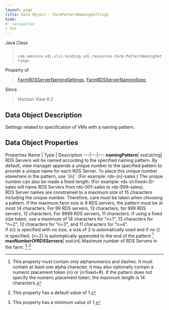 ```yaml
---
layout: page
title: Data Object - FarmPatternNamingSettings
hide:
#- navigation
- toc
---
```






Java Class
> ` com.omnissa.vdi.vlsi.binding.vdi.resources.Farm.PatternNamingSettings`

Property of
> [FarmRDSServerNamingSettings](vdi.resources.Farm.RDSServerNamingSettings.md#field_detail), [FarmRDSServerNamingSpec](vdi.resources.Farm.RDSServerNamingSpec.md#field_detail)

Since
> Horizon View 6.2


## Data Object Description

Settings related to specification of VMs with a naming pattern.

## Data Object Properties
Properties
Name |  Type |  Description
---|---|---
**namingPattern**|  xsd:string|  RDS Servers will be named according to the specified naming pattern. By default, view manager appends a unique number to the specified pattern to provide a unique name for each RDS Server. To place this unique number elsewhere in the pattern, use '{n}'. (For example: rds-{n}-sales.) The unique number can also be made a fixed length. (For example: rds-{n:fixed=3}-sales will name RDS Servers from rds-001-sales to rds-999-sales). <br>RDS Server names are constrained to a maximum size of 15 characters including the unique number. Therefore, care must be taken when choosing a pattern. If the maximum farm size is 9 RDS servers, the pattern must be at most 14 characters. For 99 RDS servers, 13 characters, for 999 RDS servers, 12 characters. For 9999 RDS servers, 11 characters. If using a fixed size token, use a maximum of 14 characters for "n=1", 13 characters for "n=2", 12 characters for "n=3", and 11 characters for "n=4". <br>If {n} is specified with no size, a size of 2 is automatically used and if no {} is specified, {n=2} is automatically appended to the end of the pattern [^70]
**maxNumberOfRDSServers**|  xsd:int|  Maximum number of RDS Servers in the farm. [^10] [^8]


 


[^8]: This property has a minimum value of 1.
[^10]: This property has a default value of 1.
[^70]: This property must contain only alphanumerics and dashes. It must contain at least one alpha character. It may also optionally contain a numeric placement token {n} or {n:fixed=#}. If the pattern does not specify the numeric placement token, the maximum length is 14 characters.